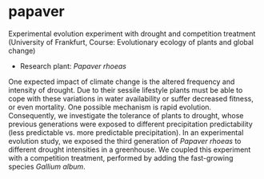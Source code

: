 # papaver
Experimental evolution experiment with drought and competition treatment 
(University of Frankfurt, Course: Evolutionary ecology of plants and global change)

* Research plant: *Papaver rhoeas*


One expected impact of climate change is the altered frequency and intensity of drought. Due to their sessile lifestyle plants must be able to cope with these variations in water availability or suffer decreased fitness, or even mortality. One possible mechanism is rapid evolution. Consequently, we investigate the tolerance of plants to drought, whose previous generations were exposed to different precipitation predictability (less predictable vs. more predictable precipitation). In an experimental evolution study, we exposed the third generation of *Papaver rhoeas* to different drought intensities in a greenhouse. We coupled this experiment with a competition treatment, performed by adding the fast-growing species *Gallium album*. 
